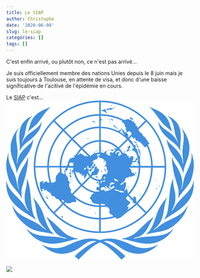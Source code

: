 ```yaml
---
title: Le SIAP
author: Christophe
date: '2020-06-08'
slug: le-siap
categories: []
tags: []
---
```


C'est enfin arrivé, ou plutôt non, ce n'est pas arrivé...

Je suis officiellement membre des nations Unies depuis le 8 juin mais je suis toujours à Toulouse, en attente de visa,  et donc d'une baisse significative de l'acitivé de l'épidémie en cours.

Le [SIAP](http://www.unsiap.or.jp/) c'est...
![UN flag](Images/UN.png)

![](/post/2020-06-08-le-siap_files/UN.png)


